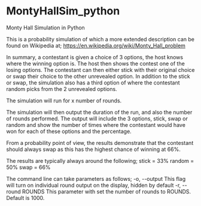 # MontyHallSim_python
Monty Hall Simulation in Python

This is a probability simulation of which a more extended description can be found on Wikipedia at;
https://en.wikipedia.org/wiki/Monty_Hall_problem

In summary, a contestant is given a choice of 3 options, the host knows where the winning option is.
The host then shows the contest one of the losing options.
The contestant can then either stick with their original choice or swap their choice to the other unrevealed option.
In addition to the stick or swap, the simulation also has a third option of where the contestant random picks from the 2 unrevealed options.

The simulation will run for x number of rounds.

The simulation will then output the duration of the run, and also the number of rounds performed.
The output will include the 3 options, stick, swap or random and show the number of times where the contestant would have won for each of these options and the percentage.

From a probability point of view, the results demonstrate that the contestant should always swap as this has the highest chance of winning at 66%.

The results are typically always around the following;
stick = 33%
random = 50%
swap = 66%

The command line can take parameters as follows;
-o, --output    This flag will turn on individual round output on the display, hidden by default
-r, --round ROUNDS  This parameter with set the number of rounds to ROUNDS. Default is 1000.
